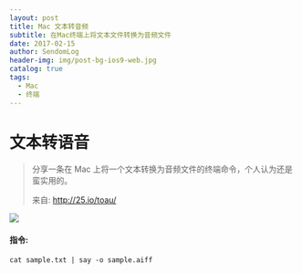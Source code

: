 ```yaml
---
layout: post
title: Mac 文本转音频
subtitle: 在Mac终端上将文本文件转换为音频文件
date: 2017-02-15
author: SendomLog
header-img: img/post-bg-ios9-web.jpg
catalog: true
tags:
  - Mac
  - 终端
---
```


# 文本转语音

> 分享一条在 Mac 上将一个文本转换为音频文件的终端命令，个人认为还是蛮实用的。
>
> 来自: <http://25.io/toau/>

![](https://ww2.sinaimg.cn/large/006tNbRwgy1fcqwv0i9ovj30du04p74y.jpg)

#### 指令:

    cat sample.txt | say -o sample.aiff
